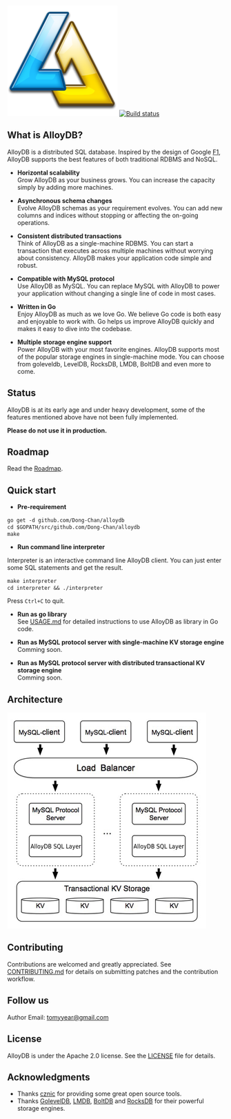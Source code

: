 ![logo](./docs/logo.png)
[![Build status](https://api.travis-ci.org/Dong-Chan/alloydb.svg?branch=master)](https://travis-ci.org/Dong-Chan/alloydb
)
## What is AlloyDB?

AlloyDB is a distributed SQL database.
Inspired by the design of Google [F1](http://research.google.com/pubs/pub41344.html), AlloyDB supports the best features of both traditional RDBMS and NoSQL.

- __Horizontal scalability__  
Grow AlloyDB as your business grows. You can increase the capacity simply by adding more machines.

- __Asynchronous schema changes__  
Evolve AlloyDB schemas as your requirement evolves. You can add new columns and indices without stopping or affecting the on-going operations.

- __Consistent distributed transactions__  
Think of AlloyDB as a single-machine RDBMS. You can start a transaction that executes across multiple machines without worrying about consistency. AlloyDB makes your application code simple and robust.

- __Compatible with MySQL protocol__  
Use AlloyDB as MySQL. You can replace MySQL with AlloyDB to power your application without changing a single line of code in most cases.

- __Written in Go__  
Enjoy AlloyDB as much as we love Go. We believe Go code is both easy and enjoyable to work with. Go helps us improve AlloyDB quickly and makes it easy to dive into the codebase.

- __Multiple storage engine support__  
Power AlloyDB with your most favorite engines. AlloyDB supports most of the popular storage engines in single-machine mode. You can choose from goleveldb, LevelDB, RocksDB, LMDB, BoltDB and even more to come.

## Status

AlloyDB is at its early age and under heavy development, some of the features mentioned above have not been fully implemented.

__Please do not use it in production.__

## Roadmap

Read the [Roadmap](./ROADMAP.md).

## Quick start

- __Pre-requirement__  
```
go get -d github.com/Dong-Chan/alloydb
cd $GOPATH/src/github.com/Dong-Chan/alloydb
make
```

- __Run command line interpreter__

Interpreter is an interactive command line AlloyDB client.
You can just enter some SQL statements and get the result.
```
make interpreter
cd interpreter && ./interpreter
```
Press `Ctrl+C` to quit.

- __Run as go library__  
See [USAGE.md](./docs/USAGE.md) for detailed instructions to use AlloyDB as library in Go code.

- __Run as MySQL protocol server with single-machine KV storage engine__  
Comming soon.

- __Run as MySQL protocol server with distributed transactional KV storage engine__  
Comming soon.

## Architecture

![architecture](./docs/architecture.png)

## Contributing
Contributions are welcomed and greatly appreciated. See [CONTRIBUTING.md](./docs/CONTRIBUTING.md)
for details on submitting patches and the contribution workflow.

## Follow us

Author Email: tomyyear@gmail.com

## License
AlloyDB is under the Apache 2.0 license. See the [LICENSE](./LICENSE.md) file for details.

## Acknowledgments
- Thanks [cznic](https://github.com/cznic) for providing some great open source tools.
- Thanks [GolevelDB](https://github.com/syndtr/goleveldb), [LMDB](https://github.com/LMDB/lmdb), [BoltDB](https://github.com/boltdb/bolt) and [RocksDB](https://github.com/facebook/rocksdb) for their powerful storage engines.
